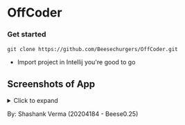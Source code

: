 # OffCoder

### Get started
```
git clone https://github.com/Beesechurgers/OffCoder.git
```
- Import project in Intellij you're good to go

## Screenshots of App
<details>
<summary>Click to expand</summary>

<img src="readme_res/landing_page.png" width="1000" height="600"> &nbsp;
<img src="readme_res/sample_ques.png" width="1000" height="600"> &nbsp;
<img src="readme_res/test_case_pass.png" width="1000" height="600"> &nbsp;
<img src="readme_res/prev_submission.png" width="1000" height="600"> &nbsp;
<img src="readme_res/download_ques.png" width="1000" height="600"> &nbsp;
<img src="readme_res/personalized_list.png" width="1000" height="600"> &nbsp;
<img src="readme_res/add_personalized_list.png" width="1000" height="600"> &nbsp;
</details>

By: Shashank Verma (20204184 - Beese0.25)